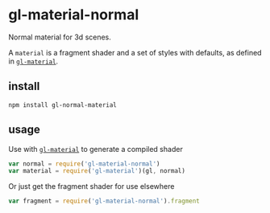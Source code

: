 # gl-material-normal

Normal material for 3d scenes.

A `material` is a fragment shader and a set of styles with defaults, as defined in [`gl-material`](https://github.com/freeman-lab/gl-material).

## install

```
npm install gl-normal-material
```

## usage

Use with [`gl-material`](https://github.com/freeman-lab/gl-material) to generate a compiled shader

```javascript
var normal = require('gl-material-normal')
var material = require('gl-material')(gl, normal)
```

Or just get the fragment shader for use elsewhere

```javascript
var fragment = require('gl-material-normal').fragment
```

